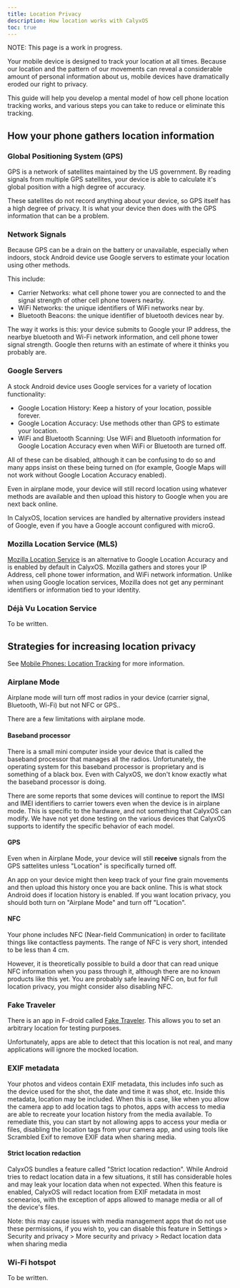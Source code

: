 ```yaml
---
title: Location Privacy
description: How location works with CalyxOS
toc: true
---
```


NOTE: This page is a work in progress.

Your mobile device is designed to track your location at all times. Because our location and the pattern of our movements can reveal a considerable amount of personal information about us, mobile devices have dramatically eroded our right to privacy.

This guide will help you develop a mental model of how cell phone location tracking works, and various steps you can take to reduce or eliminate this tracking.

How your phone gathers location information
---------------------------------------------------

### Global Positioning System (GPS)

GPS is a network of satellites maintained by the US government. By reading signals from multiple GPS satellites, your device is able to calculate it's global position with a high degree of accuracy.

These satellites do not record anything about your device, so GPS itself has a high degree of privacy. It is what your device then does with the GPS information that can be a problem.

### Network Signals

Because GPS can be a drain on the battery or unavailable, especially when indoors, stock Android device use Google servers to estimate your location using other methods.

This include:

* Carrier Networks: what cell phone tower you are connected to and the signal strength of other cell phone towers nearby.
* WiFi Networks: the unique identifiers of WiFi networks near by.
* Bluetooth Beacons: the unique identifier of bluetooth devices near by.

The way it works is this: your device submits to Google your IP address, the nearbye bluetooth and Wi-Fi network information, and cell phone tower signal strength. Google then returns with an estimate of where it thinks you probably are.

### Google Servers

A stock Android device uses Google services for a variety of location functionality:

* Google Location History: Keep a history of your location, possible forever.
* Google Location Accuracy: Use methods other than GPS to estimate your location.
* WiFi and Bluetooth Scanning: Use WiFi and Bluetooth information for Google Location Accuracy even when WiFi or Bluetooth are turned off.

All of these can be disabled, although it can be confusing to do so and many apps insist on these being turned on (for example, Google Maps will not work without Google Location Accuracy enabled).

Even in airplane mode, your device will still record location using whatever methods are available and then upload this history to Google when you are next back online.

In CalyxOS, location services are handled by alternative providers instead of Google, even if you have a Google account configured with microG.

### Mozilla Location Service (MLS)

[Mozilla Location Service](https://location.services.mozilla.com/) is an alternative to Google Location Accuracy and is enabled by default in CalyxOS. Mozilla gathers and stores your IP Address, cell phone tower information, and WiFi network information. Unlike when using Google location services, Mozilla does not get any perminant identifiers or information tied to your identity.

### Déjà Vu Location Service

To be written.

Strategies for increasing location privacy
--------------------------------------------------

See [Mobile Phones: Location Tracking](https://ssd.eff.org/en/playlist/privacy-breakdown-mobile-phones#mobile-phones-location-tracking) for more information.

### Airplane Mode

Airplane mode will turn off most radios in your device (carrier signal, Bluetooth, Wi-Fi) but not NFC or GPS..

There are a few limitations with airplane mode.

#### Baseband processor

There is a small mini computer inside your device that is called the baseband processor that manages all the radios. Unfortunately, the operating system for this baseband processor is proprietary and is something of a black box. Even with CalyxOS, we don't know exactly what the baseband processor is doing.

There are some reports that some devices will continue to report the IMSI and IMEI identifiers to carrier towers even when the device is in airplane mode. This is specific to the hardware, and not something that CalyxOS can modify. We have not yet done testing on the various devices that CalyxOS supports to identify the specific behavior of each model.

#### GPS

Even when in Airplane Mode, your device will still **receive** signals from the GPS sattelites unless "Location" is specifically turned off.

An app on your device might then keep track of your fine grain movements and then upload this history once you are back online. This is what stock Android does if location history is enabled. If you want location privacy, you should both turn on "Airplane Mode" and turn off "Location".

#### NFC

Your phone includes NFC (Near-field Communication) in order to facilitate things like contactless payments. The range of NFC is very short, intended to be less than 4 cm.

However, it is theoretically possible to build a door that can read unique NFC information when you pass through it, although there are no known products like this yet. You are probably safe leaving NFC on, but for full location privacy, you might consider also disabling NFC.

### Fake Traveler

There is an app in F-droid called [Fake Traveler](https://f-droid.org/packages/cl.coders.faketraveler/). This allows you to set an arbitrary location for testing purposes.

Unfortunately, apps are able to detect that this location is not real, and many applications will ignore the mocked location.

### EXIF metadata

Your photos and videos contain EXIF metadata, this includes info such as the device used for the shot, the date and time it was shot, etc. Inside this metadata, location may be included.
When this is case, like when you allow the camera app to add location tags to photos, apps with access to media are able to recreate your location history from the media available. To remediate this,
you can start by not allowing apps to access your media or files, disabling the location tags from your camera app, and using tools like Scrambled Exif to remove EXIF data when sharing media.

#### Strict location redaction

CalyxOS bundles a feature called "Strict location redaction". While Android tries to redact location data in a few situations, it still has considerable holes and may leak your location data when not expected.
When this feature is enabled, CalyxOS will redact location from EXIF metadata in most scenearios, with the exception of apps allowed to manage media or all of the device's files.

Note: this may cause issues with media management apps that do not use these permissions, if you wish to, you can disable this feature in Settings > Security and privacy > More security and privacy > Redact location data when sharing media

### Wi-Fi hotspot

To be written.